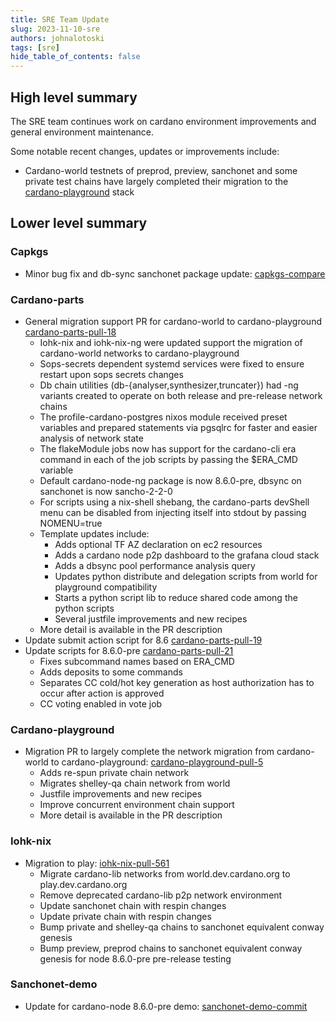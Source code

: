 ```yaml
---
title: SRE Team Update
slug: 2023-11-10-sre
authors: johnalotoski
tags: [sre]
hide_table_of_contents: false
---
```


## High level summary

The SRE team continues work on cardano environment improvements and general environment maintenance.

Some notable recent changes, updates or improvements include:
* Cardano-world testnets of preprod, preview, sanchonet and some private test chains have largely completed their migration to the [cardano-playground](https://github.com/input-output-hk/cardano-playground) stack

## Lower level summary

### Capkgs
* Minor bug fix and db-sync sanchonet package update: [capkgs-compare](https://github.com/input-output-hk/capkgs/compare/b1f1cbd...994696f)

### Cardano-parts
* General migration support PR for cardano-world to cardano-playground [cardano-parts-pull-18](https://github.com/input-output-hk/cardano-parts/pull/18)
  * Iohk-nix and iohk-nix-ng were updated support the migration of cardano-world networks to cardano-playground
  * Sops-secrets dependent systemd services were fixed to ensure restart upon sops secrets changes
  * Db chain utilities (db-{analyser,synthesizer,truncater}) had -ng variants created to operate on both release and pre-release network chains
  * The profile-cardano-postgres nixos module received preset variables and prepared statements via pgsqlrc for faster and easier analysis of network state
  * The flakeModule jobs now has support for the cardano-cli era command in each of the job scripts by passing the $ERA_CMD variable
  * Default cardano-node-ng package is now 8.6.0-pre, dbsync on sanchonet is now sancho-2-2-0
  * For scripts using a nix-shell shebang, the cardano-parts devShell menu can be disabled from injecting itself into stdout by passing NOMENU=true
  * Template updates include:
    * Adds optional TF AZ declaration on ec2 resources
    * Adds a cardano node p2p dashboard to the grafana cloud stack
    * Adds a dbsync pool performance analysis query
    * Updates python distribute and delegation scripts from world for playground compatibility
    * Starts a python script lib to reduce shared code among the python scripts
    * Several justfile improvements and new recipes
  * More detail is available in the PR description
* Update submit action script for 8.6 [cardano-parts-pull-19](https://github.com/input-output-hk/cardano-parts/pull/19)
* Update scripts for 8.6.0-pre [cardano-parts-pull-21](https://github.com/input-output-hk/cardano-parts/pull/21)
  * Fixes subcommand names based on ERA_CMD
  * Adds deposits to some commands
  * Separates CC cold/hot key generation as host authorization has to occur after action is approved
  * CC voting enabled in vote job

### Cardano-playground
* Migration PR to largely complete the network migration from cardano-world to cardano-playground: [cardano-playground-pull-5](https://github.com/input-output-hk/cardano-playground/pull/5)
  * Adds re-spun private chain network
  * Migrates shelley-qa chain network from world
  * Justfile improvements and new recipes
  * Improve concurrent environment chain support
  * More detail is available in the PR description

### Iohk-nix
* Migration to play: [iohk-nix-pull-561](https://github.com/input-output-hk/iohk-nix/pull/561)
  * Migrate cardano-lib networks from world.dev.cardano.org to play.dev.cardano.org
  * Remove deprecated cardano-lib p2p network environment
  * Update sanchonet chain with respin changes
  * Update private chain with respin changes
  * Bump private and shelley-qa chains to sanchonet equivalent conway genesis
  * Bump preview, preprod chains to sanchonet equivalent conway genesis for node 8.6.0-pre pre-release testing

### Sanchonet-demo
* Update for cardano-node 8.6.0-pre demo: [sanchonet-demo-commit](https://github.com/input-output-hk/sanchonet-demo/commit/b54da94057ac0949421918208fd04795d029447d)
